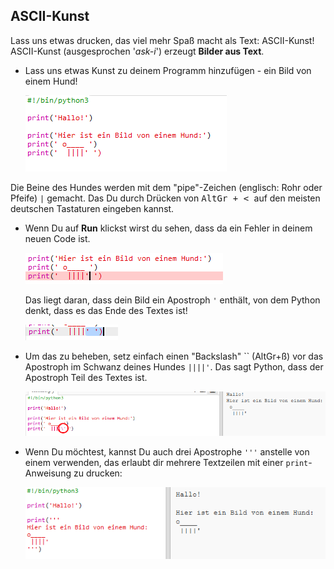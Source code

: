 ## ASCII-Kunst

Lass uns etwas drucken, das viel mehr Spaß macht als Text: ASCII-Kunst! ASCII-Kunst (ausgesprochen '*ask-i*') erzeugt **Bilder aus Text**.

+ Lass uns etwas Kunst zu deinem Programm hinzufügen - ein Bild von einem Hund!
    
    ![Screenshot](images/me-dog.png)

Die Beine des Hundes werden mit dem "pipe"-Zeichen (englisch: Rohr oder Pfeife) `|` gemacht. Das Du durch Drücken von <kbd>AltGr + < </kbd> auf den meisten deutschen Tastaturen eingeben kannst.

+ Wenn Du auf **Run** klickst wirst du sehen, dass da ein Fehler in deinem neuen Code ist.
    
    ![screenshot](images/me-dog-bug.png)
    
    Das liegt daran, dass dein Bild ein Apostroph `'` enthält, von dem Python denkt, dass es das Ende des Textes ist!
    
    ![Screenshot](images/me-dog-quote.png)

+ Um das zu beheben, setz einfach einen "Backslash" `` (AltGr+ß) vor das Apostroph im Schwanz deines Hundes `||||'`. Das sagt Python, dass der Apostroph Teil des Textes ist.
    
    ![screenshot](images/me-dog-bug-fix.png)

+ Wenn Du möchtest, kannst Du auch drei Apostrophe `'''` anstelle von einem verwenden, das erlaubt dir mehrere Textzeilen mit einer `print`-Anweisung zu drucken:
    
    ![Screenshot](images/me-dog-triple-quote.png)